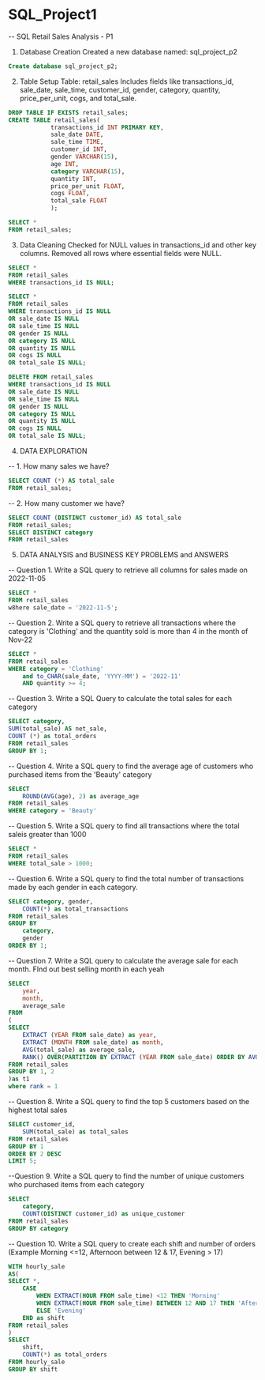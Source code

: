 # SQL_Project1

-- SQL Retail Sales Analysis - P1
1.  Database Creation
Created a new database named: sql_project_p2
```sql
Create database sql_project_p2;
```


 2. Table Setup
Table: retail_sales
Includes fields like transactions_id, sale_date, sale_time, customer_id, gender, category, quantity, price_per_unit, cogs, and total_sale.
```sql
DROP TABLE IF EXISTS retail_sales;
CREATE TABLE retail_sales(
			transactions_id	INT PRIMARY KEY,
			sale_date DATE,	
			sale_time TIME, 	
			customer_id INT,
			gender VARCHAR(15),	
			age INT,
			category VARCHAR(15),	
			quantity INT,
			price_per_unit FLOAT,
			cogs FLOAT,
			total_sale FLOAT
			);
```
```sql
SELECT *
FROM retail_sales;
```
3. Data Cleaning
Checked for NULL values in transactions_id and other key columns.
Removed all rows where essential fields were NULL.

```sql
SELECT *
FROM retail_sales
WHERE transactions_id IS NULL;
```
```sql
SELECT *
FROM retail_sales
WHERE transactions_id IS NULL
OR sale_date IS NULL
OR sale_time IS NULL
OR gender IS NULL
OR category IS NULL
OR quantity IS NULL
OR cogs IS NULL
OR total_sale IS NULL;
```
```sql
DELETE FROM retail_sales
WHERE transactions_id IS NULL
OR sale_date IS NULL
OR sale_time IS NULL
OR gender IS NULL
OR category IS NULL
OR quantity IS NULL
OR cogs IS NULL
OR total_sale IS NULL;
```
4. DATA EXPLORATION

-- 1. How many sales we have?
``` sql
SELECT COUNT (*) AS total_sale 
FROM retail_sales;
```

-- 2. How many customer we have?
``` sql
SELECT COUNT (DISTINCT customer_id) AS total_sale 
FROM retail_sales;
SELECT DISTINCT category
FROM retail_sales
```
5. DATA ANALYSIS and BUSINESS KEY PROBLEMS and ANSWERS

-- Question 1. Write a SQL query to retrieve all columns for sales made on 2022-11-05
``` sql
SELECT *
FROM retail_sales
w8here sale_date = '2022-11-5';
```
 
-- Question 2. Write a SQL query to retrieve all transactions where the category is 'Clothing' and the quantity sold is more than 4 in the month of Nov-22
``` sql
SELECT *
FROM retail_sales
WHERE category = 'Clothing'
	and to_CHAR(sale_date, 'YYYY-MM') = '2022-11'
	AND quantity >= 4;
```
-- Question 3. Write a SQL Query to calculate the total sales for each category
``` sql
SELECT category,
SUM(total_sale) AS net_sale,
COUNT (*) as total_orders
FROM retail_sales
GROUP BY 1;
```
-- Question 4. Write a SQL query to find the average age of customers who purchased items from the 'Beauty' category
``` sql
SELECT 
	ROUND(AVG(age), 2) as average_age
FROM retail_sales
WHERE category = 'Beauty'
```
-- Question 5. Write a SQL query to find all transactions where the total saleis greater than 1000
``` sql
SELECT *
FROM retail_sales
WHERE total_sale > 1000;
```
-- Question 6. Write a SQL query to find the total number of transactions made by each gender in each category.
``` sql
SELECT category, gender, 
	COUNT(*) as total_transactions
FROM retail_sales
GROUP BY 
	category,
	gender
ORDER BY 1;
```
-- Question 7. Write a SQL query to calculate the average sale for each month. FInd out best selling month in each yeah
``` sql
SELECT 
	year,
	month,
	average_sale
FROM
(
SELECT 
	EXTRACT (YEAR FROM sale_date) as year,
	EXTRACT (MONTH FROM sale_date) as month,
	AVG(total_sale) as average_sale,
	RANK() OVER(PARTITION BY EXTRACT (YEAR FROM sale_date) ORDER BY AVG (total_sale) DESC) as rank
FROM retail_sales
GROUP BY 1, 2
)as t1
where rank = 1
```
-- Question 8. Write a SQL query to find the top 5 customers based on the highest total sales
``` sql
SELECT customer_id,
	SUM(total_sale) as total_sales
FROM retail_sales
GROUP BY 1
ORDER BY 2 DESC
LIMIT 5;
```
--Question 9. Write a SQL query to find the number of unique customers who purchased items from each category
``` sql
SELECT
	category,
	COUNT(DISTINCT customer_id) as unique_customer
FROM retail_sales
GROUP BY category
```
-- Question 10. Write a SQL query to create each shift and number of orders (Example Morning <=12, Afternoon between 12 & 17, Evening > 17)
``` sql
WITH hourly_sale
AS(
SELECT *,
	CASE
		WHEN EXTRACT(HOUR FROM sale_time) <12 THEN 'Morning'
		WHEN EXTRACT(HOUR FROM sale_time) BETWEEN 12 AND 17 THEN 'Afternoon'
		ELSE 'Evening'
	END as shift
FROM retail_sales
)
SELECT 
	shift,
	COUNT(*) as total_orders
FROM hourly_sale
GROUP BY shift
```
